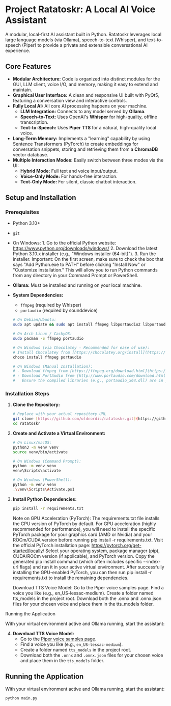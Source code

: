 # Project Ratatoskr: A Local AI Voice Assistant

A modular, local-first AI assistant built in Python. Ratatoskr leverages local large language models (via Ollama), speech-to-text (Whisper), and text-to-speech (Piper) to provide a private and extensible conversational AI experience.

## Core Features

-   **Modular Architecture:** Code is organized into distinct modules for the GUI, LLM client, voice I/O, and memory, making it easy to extend and maintain.
-   **Graphical User Interface:** A clean and responsive UI built with PyQt5, featuring a conversation view and interactive controls.
-   **Fully Local AI:** All core AI processing happens on your machine.
    -   **LLM Integration:** Connects to any model served by **Ollama**.
    -   **Speech-to-Text:** Uses OpenAI's **Whisper** for high-quality, offline transcription.
    -   **Text-to-Speech:** Uses **Piper TTS** for a natural, high-quality local voice.
-   **Long-Term Memory:** Implements a "learning" capability by using Sentence Transformers (PyTorch) to create embeddings for conversation snippets, storing and retrieving them from a **ChromaDB** vector database.
-   **Multiple Interaction Modes:** Easily switch between three modes via the UI:
    -   **Hybrid Mode:** Full text and voice input/output.
    -   **Voice-Only Mode:** For hands-free interaction.
    -   **Text-Only Mode:** For silent, classic chatbot interaction.

## Setup and Installation

### Prerequisites
-   Python 3.10+
-   `git`
-    On Windows: 1. Go to the official Python website: https://www.python.org/downloads/windows/ 2. Download the latest Python 3.10.x installer (e.g., "Windows installer (64-bit)"). 3. Run the installer. Important: On the first screen, make sure to check the box that says "Add Python.exe to PATH" before clicking "Install Now" or "Customize installation." This will allow you to run Python commands from any directory in your Command Prompt or PowerShell.
-   **Ollama:** Must be installed and running on your local machine.
-   **System Dependencies:**
    -   `ffmpeg` (required by Whisper)
    -   `portaudio` (required by sounddevice)

    ```bash
    # On Debian/Ubuntu:
    sudo apt update && sudo apt install ffmpeg libportaudio2 libportaudiocpp0 portaudio19-dev

    # On Arch Linux / CachyOS:
    sudo pacman -S ffmpeg portaudio

    # On Windows (via Chocolatey - Recommended for ease of use):
    # Install Chocolatey from [https://chocolatey.org/install](https://chocolatey.org/install)
    choco install ffmpeg portaudio

    # On Windows (Manual Installation):
    # - Download ffmpeg from [https://ffmpeg.org/download.html](https://ffmpeg.org/download.html) and add it to your system PATH.
    # - Download PortAudio from [http://www.portaudio.com/download.html](http://www.portaudio.com/download.html) and follow its build instructions.
    #   Ensure the compiled libraries (e.g., portaudio_x64.dll) are in your system PATH or Python's environment.
    ```

### Installation Steps

1.  **Clone the Repository:**
    ```bash
    # Replace with your actual repository URL
    git clone [https://github.com/oldnordic/ratatoskr.git](https://github.com/oldnordic/ratatoskr.git)
    cd ratatoskr
    ```

2.  **Create and Activate a Virtual Environment:**
    ```bash
    # On Linux/macOS:
    python3 -m venv venv
    source venv/bin/activate

    # On Windows (Command Prompt):
    python -m venv venv
    venv\Scripts\activate

    # On Windows (PowerShell):
    python -m venv venv
    .\venv\Scripts\Activate.ps1
    ```

3.  **Install Python Dependencies:**
    ```bash
    pip install -r requirements.txt
    ```
    Note on GPU Acceleration (PyTorch):
    The requirements.txt file installs the CPU version of PyTorch by default. For GPU acceleration (highly recommended for performance), you will need to install the specific PyTorch package for your graphics card (AMD or Nvidia) and your ROCm/CUDA version before running        pip install -r requirements.txt.
    Visit the official PyTorch installation page: https://pytorch.org/get-started/locally/
    Select your operating system, package manager (pip), CUDA/ROCm version (if applicable), and PyTorch version.
    Copy the generated pip install command (which often includes specific --index-url flags) and run it in your active virtual environment.
    After successfully installing the GPU-enabled PyTorch, you can then run pip install -r requirements.txt to install the remaining dependencies.

    Download TTS Voice Model:
        Go to the Piper voice samples page.
        Find a voice you like (e.g., en_US-lessac-medium).
        Create a folder named tts_models in the project root.
        Download both the .onnx and .onnx.json files for your chosen voice and place them in the tts_models folder.

Running the Application

With your virtual environment active and Ollama running, start the assistant:

4.  **Download TTS Voice Model:**
    -   Go to the [Piper voice samples page](https://rhasspy.github.io/piper-samples/).
    -   Find a voice you like (e.g., `en_US-lessac-medium`).
    -   Create a folder named `tts_models` in the project root.
    -   Download both the `.onnx` and `.onnx.json` files for your chosen voice and place them in the `tts_models` folder.

## Running the Application

With your virtual environment active and Ollama running, start the assistant:

```bash
python main.py
